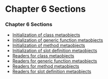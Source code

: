 Chapter 6 Sections
==================

### Chapter 6 Sections

-   [Initialization of class metaobjects](initialization-of-class-metaobjects2.md)
-   [Initialization of generic function metaobjects](initialization-of-generic-function-metaobjects.md)
-   [Initialization of method metaobjects](initialization-of-method-metaobjects.md)
-   [Initialization of slot definition metaobjects](initialization-of-slot-definition-metaobjects.md)
-   [Readers for class metaobjects](readers-for-class-metaobjects.md)
-   [Readers for generic function metaobjects](readers-for-generic-function-metaobjects.md)
-   [Readers for method metaobjects](readers-for-method-metaobjects.md)
-   [Readers for slot definition metaobjects](readers-for-slot-definition-metaobjects.md)

